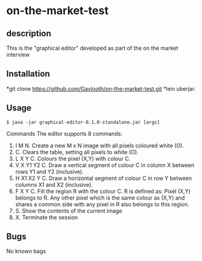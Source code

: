 # on-the-market-test

## description
This is the "graphical editor" developed as part of the
on the market interview

## Installation
*git clone  https://github.com/Gavlooth/on-the-market-test.git
*lein uberjar.


## Usage

    $ java -jar graphical-editor-0.1.0-standalone.jar [args]


Commands
The editor supports 8 commands:
1. I M N. Create a new M x N image with all pixels coloured white (O).
2. C. Clears the table, setting all pixels to white (O).
3. L X Y C. Colours the pixel (X,Y) with colour C.
4. V X Y1 Y2 C. Draw a vertical segment of colour C in column X between rows Y1 and Y2
(inclusive).
5. H X1 X2 Y C. Draw a horizontal segment of colour C in row Y between columns X1 and X2
(inclusive).
6. F X Y C. Fill the region R with the colour C. R is defined as: Pixel (X,Y) belongs to R. Any other
pixel which is the same colour as (X,Y) and shares a common side with any pixel in R also
belongs to this region.
7. S. Show the contents of the current image
8. X. Terminate the session

## Bugs
No known bags



